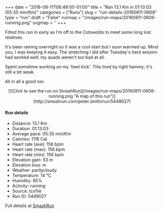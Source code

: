 +++
date = "2016-08-11T06:49:00-01:00"
title = "Ran 13.1 Km in 01:13:03 (05:35 min/Km)"
categories = ["Runs"]
slug = "run-details-20160811-0608"
type = "run"
draft = "False"
runmap = "/images/run-maps/20160811-0608-running.png"
svgmap = '<polyline points="46 34, 47 35, 55 38, 61 40, 69 46, 73 48, 81 54, 84 55, 89 56, 92 58, 94 59, 95 59, 99 61, 100 63, 99 64, 96 67, 91 69, 82 70, 76 69, 71 69, 70 69, 69 70, 68 70, 64 72, 62 72, 59 73, 54 73, 44 69, 40 67, 39 66, 38 66, 36 64, 35 60, 33 56, 43 54, 43 54, 43 53, 41 50, 38 49, 34 45, 32 43, 25 39, 21 39, 19 38, 17 38, 14 39, 12 39, 11 38, 7 38, 2 36, 1 34, 0 30, 6 30, 9 29, 13 28, 14 29, 16 28, 17 28, 18 28, 20 28, 23 28">'
+++

Fitted this run in early as I'm off to the Cotswolds to meet some long lost relatives. 

It's been raining overnight so it was a cool start but I soon warmed up. Mind you, I was keeping it easy. The stretching I did after Tuesday's hard session had worked well; my quads weren't too bad at all. 

Spent sometime working on my 'heel kick'. This tired by right hammy; it's still a bit weak. 

All in all a good run. 

<!--more-->

<center>
[![Click to see the run on SmashRun](/images/run-maps/20160811-0608-running.png "A map of this run")](http://smashrun.com/peter.smith/run/5449027)
</center>

#### Run details

* Distance: 13.1 Km
* Duration: 01:13:03
* Average pace: 05:35 min/Km
* Calories: 1118 Cal
* Heart rate (ave): 156 bpm
* Heart rate (max): 156 bpm
* Heart rate (min): 156 bpm
* Elevation gain: 53 m
* Elevation loss:  m
* Weather: partlycloudy
* Temperature: 14 &deg;C
* Humidity: 85%
* Activity: running
* Source: tcxfile
* Run ID: 5449027

Full details at [SmashRun](http://smashrun.com/peter.smith/run/5449027)